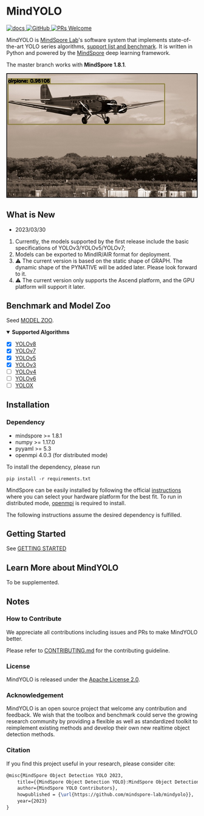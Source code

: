 # MindYOLO

<p align="left">
    <a href="https://github.com/mindspore-lab/mindyolo/blob/master/README.md">
        <img alt="docs" src="https://img.shields.io/badge/docs-latest-blue">
    </a>
    <a href="https://github.com/mindspore-lab/mindyolo/blob/master/LICENSE">
        <img alt="GitHub" src="https://img.shields.io/github/license/mindspore-lab/mindcv.svg">
    </a>
    <a href="https://github.com/mindspore-lab/mindyolo/pulls">
        <img alt="PRs Welcome" src="https://img.shields.io/badge/PRs-welcome-pink.svg">
    </a>
</p>

MindYOLO is [MindSpore Lab](https://github.com/mindspore-lab)'s software system that implements state-of-the-art YOLO series algorithms, [support list and benchmark](MODEL_ZOO.md). It is written in Python and powered by the [MindSpore](https://mindspore.cn/) deep learning framework.

The master branch works with **MindSpore 1.8.1**.

<img src=".github/000000137950.jpg" />


## What is New 
- 2023/03/30
1. Currently, the models supported by the first release include the basic specifications of YOLOv3/YOLOv5/YOLOv7;
2. Models can be exported to MindIR/AIR format for deployment.
3. ⚠️ The current version is based on the static shape of GRAPH. The dynamic shape of the PYNATIVE will be added later. Please look forward to it.
4. ⚠️ The current version only supports the Ascend platform, and the GPU platform will support it later.

## Benchmark and Model Zoo

Seed [MODEL ZOO](MODEL_ZOO.md).

<details open>
<summary><b>Supported Algorithms</b></summary>

- [x] [YOLOv8](configs/yolov8)
- [x] [YOLOv7](configs/yolov7)
- [x] [YOLOv5](configs/yolov5)
- [x] [YOLOv3](configs/yolov3)
- [ ] [YOLOv4](configs/yolov4)
- [ ] [YOLOv6](configs/yolov6)
- [ ] [YOLOX](configs/yolox)

</details>

## Installation

### Dependency

- mindspore >= 1.8.1
- numpy >= 1.17.0
- pyyaml >= 5.3
- openmpi 4.0.3 (for distributed mode)

To install the dependency, please run
```shell
pip install -r requirements.txt
```

MindSpore can be easily installed by following the official [instructions](https://www.mindspore.cn/install) where you can select your hardware platform for the best fit. To run in distributed mode, [openmpi](https://www.open-mpi.org/software/ompi/v4.0/) is required to install.

The following instructions assume the desired dependency is fulfilled.


## Getting Started

See [GETTING STARTED](GETTING_STARTED.md)

## Learn More about MindYOLO

To be supplemented.

## Notes
### How to Contribute

We appreciate all contributions including issues and PRs to make MindYOLO better. 

Please refer to [CONTRIBUTING.md](CONTRIBUTING.md) for the contributing guideline.

### License

MindYOLO is released under the [Apache License 2.0](LICENSE.md).

### Acknowledgement

MindYOLO is an open source project that welcome any contribution and feedback. We wish that the toolbox and benchmark could serve the growing research community by providing a flexible as well as standardized toolkit to reimplement existing methods and develop their own new realtime object detection methods.

### Citation

If you find this project useful in your research, please consider cite:

```latex
@misc{MindSpore Object Detection YOLO 2023,
    title={{MindSpore Object Detection YOLO}:MindSpore Object Detection YOLO Toolbox and Benchmark},
    author={MindSpore YOLO Contributors},
    howpublished = {\url{https://github.com/mindspore-lab/mindyolo}},
    year={2023}
}
```
